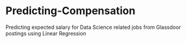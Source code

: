 # Predicting-Compensation
Predicting expected salary for Data Science related jobs from Glassdoor postings using Linear Regression
